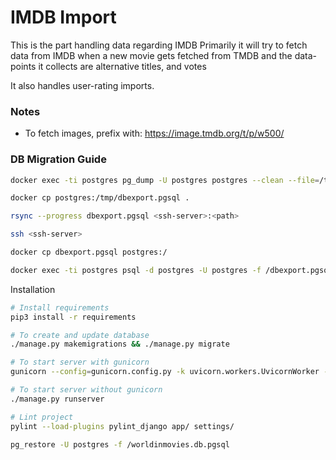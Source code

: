 # IMDB Import

This is the part handling data regarding IMDB
Primarily it will try to fetch data from IMDB when a new movie gets fetched from TMDB
and the data-points it collects are alternative titles, and votes

It also handles user-rating imports.


### Notes
* To fetch images, prefix with: https://image.tmdb.org/t/p/w500/

### DB Migration Guide
```bash
docker exec -ti postgres pg_dump -U postgres postgres --clean --file=/tmp/dbexport.pgsql

docker cp postgres:/tmp/dbexport.pgsql .

rsync --progress dbexport.pgsql <ssh-server>:<path>

ssh <ssh-server>

docker cp dbexport.pgsql postgres:/

docker exec -ti postgres psql -d postgres -U postgres -f /dbexport.pgsql
```

Installation
```bash
# Install requirements
pip3 install -r requirements

# To create and update database
./manage.py makemigrations && ./manage.py migrate

# To start server with gunicorn
gunicorn --config=gunicorn.config.py -k uvicorn.workers.UvicornWorker --reload settings.asgi

# To start server without gunicorn
./manage.py runserver

# Lint project
pylint --load-plugins pylint_django app/ settings/

pg_restore -U postgres -f /worldinmovies.db.pgsql
```